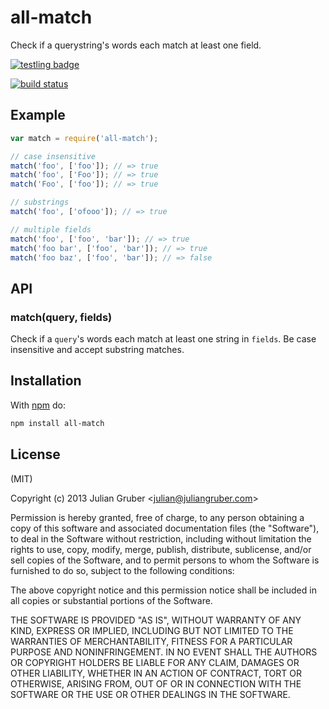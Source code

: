 
# all-match

Check if a querystring's words each match at least one field.

[![testling badge](https://ci.testling.com/juliangruber/all-match.png)](https://ci.testling.com/juliangruber/all-match)

[![build status](https://secure.travis-ci.org/juliangruber/all-match.png)](http://travis-ci.org/juliangruber/all-match)

## Example

```js
var match = require('all-match');

// case insensitive
match('foo', ['foo']); // => true
match('foo', ['Foo']); // => true
match('Foo', ['foo']); // => true

// substrings
match('foo', ['ofooo']); // => true

// multiple fields
match('foo', ['foo', 'bar']); // => true
match('foo bar', ['foo', 'bar']); // => true
match('foo baz', ['foo', 'bar']); // => false
```

## API

### match(query, fields)

Check if a `query`'s words each match at least one string in `fields`.
Be case insensitive and accept substring matches.

## Installation

With [npm](https://npmjs.org) do:

```bash
npm install all-match
```

## License

(MIT)

Copyright (c) 2013 Julian Gruber &lt;julian@juliangruber.com&gt;

Permission is hereby granted, free of charge, to any person obtaining a copy of
this software and associated documentation files (the "Software"), to deal in
the Software without restriction, including without limitation the rights to
use, copy, modify, merge, publish, distribute, sublicense, and/or sell copies
of the Software, and to permit persons to whom the Software is furnished to do
so, subject to the following conditions:

The above copyright notice and this permission notice shall be included in all
copies or substantial portions of the Software.

THE SOFTWARE IS PROVIDED "AS IS", WITHOUT WARRANTY OF ANY KIND, EXPRESS OR
IMPLIED, INCLUDING BUT NOT LIMITED TO THE WARRANTIES OF MERCHANTABILITY,
FITNESS FOR A PARTICULAR PURPOSE AND NONINFRINGEMENT. IN NO EVENT SHALL THE
AUTHORS OR COPYRIGHT HOLDERS BE LIABLE FOR ANY CLAIM, DAMAGES OR OTHER
LIABILITY, WHETHER IN AN ACTION OF CONTRACT, TORT OR OTHERWISE, ARISING FROM,
OUT OF OR IN CONNECTION WITH THE SOFTWARE OR THE USE OR OTHER DEALINGS IN THE
SOFTWARE.
